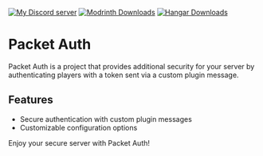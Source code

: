 <a href='https://discord.com/invite/hGxQgrYTD3' target="_blank"><img alt='My Discord server' src='https://img.shields.io/discord/1117988777705623602?style=for-the-badge&logo=discord&label=My%20Discord%20Server&labelColor=black&color=0037FF'/></a>
<a href='https://modrinth.com/plugin/packetauth' target="_blank"><img alt='Modrinth Downloads' src='https://img.shields.io/modrinth/dt/7d6mfXL5?style=for-the-badge&logo=modrinth&label=Modrinth%20downloads&labelColor=black&color=0037FF'/></a>
<a href='https://hangar.papermc.io/NikSne/PacketAuth' target="_blank"><img alt='Hangar Downloads' src='https://img.shields.io/badge/dynamic/json?url=https%3A%2F%2Fhangar.papermc.io%2Fapi%2Fv1%2Fprojects%2FNikSne%2FPacketAuth&query=%24.stats.downloads&style=for-the-badge&logo=hangar&label=Hangar%20Downloads&labelColor=black&color=0037FF'/></a>

# Packet Auth

Packet Auth is a project that provides additional security for your server by authenticating players with a token sent via a custom plugin message.

## Features

- Secure authentication with custom plugin messages
- Customizable configuration options

Enjoy your secure server with Packet Auth!
